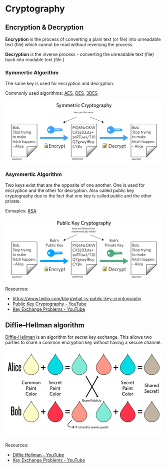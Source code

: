 # Cryptography

## Encryption & Decryption

**Encryption** is the process of converting a plain text (or file) into unreadable text (file) which cannot be read without reversing the process. 

**Decryption** is the inverse process - converting the unreadable text (file) back into readable text (file.)

### Symmertic Algorithm

The same key is used for encryption and decryption.

Commonly used algorithms: [AES](https://en.wikipedia.org/wiki/Advanced_Encryption_Standard), [DES](https://en.wikipedia.org/wiki/Data_Encryption_Standard), [3DES](https://en.wikipedia.org/wiki/Triple_DES)

![](symmetric.png)

### Asymmertic Algorithm

Two keys exist that are the opposite of one another. One is used for encryption and the other for decryption. Also called public key cryptography due to the fact that one key is called public and the other private.

Exmaples: [RSA](https://en.wikipedia.org/wiki/Advanced_Encryption_Standard)

![](asymmetric.png)

Resources:
  * https://www.twilio.com/blog/what-is-public-key-cryptography
  * [Public Key Cryptography - YouTube](https://www.youtube.com/watch?v=GSIDS_lvRv4)
  * [Key Exchange Problems - YouTube](https://www.youtube.com/watch?v=vsXMMT2CqqE)

  ## Diffie–Hellman algorithm

  [Diffie-Hellman](https://en.wikipedia.org/wiki/Diffie–Hellman_key_exchange) is an algorithm for secret key exchange. This allows two parties to share a common encryption key without having a secure channel.

  ![](diffie_hellman.png)

Resources:
  * [Diffie Hellman - YouTube](https://www.youtube.com/watch?v=NmM9HA2MQGI)
  * [Key Exchange Problems - YouTube](https://www.youtube.com/watch?v=vsXMMT2CqqE)
